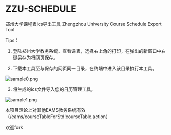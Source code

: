 # ZZU-SCHEDULE
郑州大学课程表ics导出工具 Zhengzhou University Course Schedule Export Tool

Tips：

1. 登陆郑州大学教务系统、查看课表，选择右上角的打印，在弹出的新窗口中右键另存为将网页保存。

2. 下载本工具至与保存的网页同一目录，在终端中进入该目录执行本工具。

![sample0.png](https://i.loli.net/2020/05/11/3IZ2BGoDOlzKyvW.png)

3. 将生成的ics文件导入您的日历管理工具。

![sample1.png](https://i.loli.net/2020/05/11/rpDVeU4nW12w67K.png)

本项目理论上对其他EAMS教务系统有效（/eams/courseTableForStd!courseTable.action）

欢迎fork
